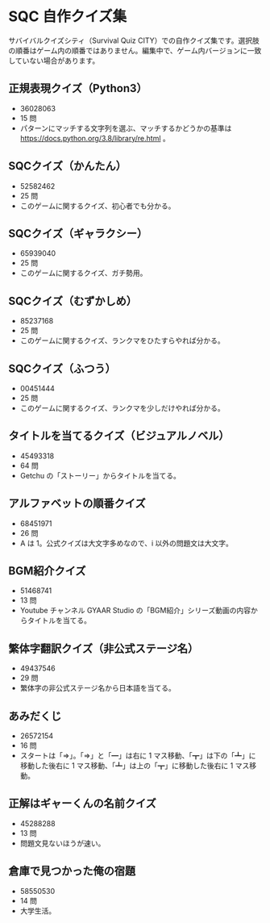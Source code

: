 # SQC 自作クイズ集

サバイバルクイズシティ（Survival Quiz CITY）での自作クイズ集です。選択肢の順番はゲーム内の順番ではありません。編集中で、ゲーム内バージョンに一致していない場合があります。

## 正規表現クイズ（Python3）

- 36028063
- 15 問
- パターンにマッチする文字列を選ぶ、マッチするかどうかの基準は https://docs.python.org/3.8/library/re.html 。

## SQCクイズ（かんたん）

- 52582462
- 25 問
- このゲームに関するクイズ、初心者でも分かる。

## SQCクイズ（ギャラクシー）

- 65939040
- 25 問
- このゲームに関するクイズ、ガチ勢用。

## SQCクイズ（むずかしめ）

- 85237168
- 25 問
- このゲームに関するクイズ、ランクマをひたすらやれば分かる。

## SQCクイズ（ふつう）

- 00451444
- 25 問
- このゲームに関するクイズ、ランクマを少しだけやれば分かる。

## タイトルを当てるクイズ（ビジュアルノベル）

- 45493318
- 64 問
- Getchu の「ストーリー」からタイトルを当てる。

## アルファベットの順番クイズ

- 68451971
- 26 問
- A は 1。公式クイズは大文字多めなので、i 以外の問題文は大文字。

## BGM紹介クイズ

- 51468741
- 13 問
- Youtube チャンネル GYAAR Studio の「BGM紹介」シリーズ動画の内容からタイトルを当てる。

## 繁体字翻訳クイズ（非公式ステージ名）

- 49437546
- 29 問
- 繁体字の非公式ステージ名から日本語を当てる。

## あみだくじ

- 26572154
- 16 問
- スタートは「⇒」。「⇒」と「━」は右に 1 マス移動、「┳」は下の「┻」に移動した後右に 1 マス移動、「┻」は上の「┳」に移動した後右に 1 マス移動。

## 正解はギャーくんの名前クイズ

- 45288288
- 13 問
- 問題文見ないほうが速い。

## 倉庫で見つかった俺の宿題

- 58550530
- 14 問
- 大学生活。

